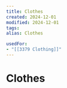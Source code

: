```yaml
---
title: Clothes
created: 2024-12-01
modified: 2024-12-01
tags: 
alias: Clothes

usedFor:
- "[[3379 Clothing]]"
---
```

# Clothes
